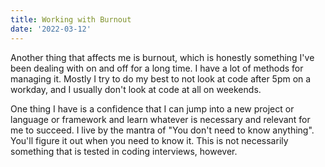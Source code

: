 ```yaml
---
title: Working with Burnout
date: '2022-03-12'
---
```


Another thing that affects me is burnout, which is honestly something I've been dealing with on and off for a long time. I have a lot of methods for managing it. Mostly I try to do my best to not look at code after 5pm on a workday, and I usually don't look at code at all on weekends.

One thing I have is a confidence that I can jump into a new project or language or framework and learn whatever is necessary and relevant for me to succeed. I live by the mantra of "You don't need to know anything". You'll figure it out when you need to know it. This is not necessarily something that is tested in coding interviews, however.